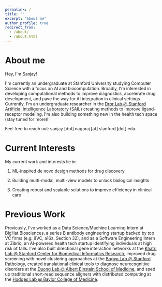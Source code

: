 ```yaml
---
permalink: /
title: ""
excerpt: "About me"
author_profile: true
redirect_from: 
  - /about/
  - /about.html
---
```


About me
======

Hey, I'm Sanjay!

I'm currently an undergraduate at Stanford University studying Computer Science with a focus on AI and biocomputation. Broadly, I'm interested in developing computational methods to improve diagnostics, accelerate drug development, and pave the way for AI integration in clinical settings. Currently, I'm an undergraduate researcher in the [Dror Lab @ Stanford Artificial Intelligence Laboratory (SAIL)](https://ai.stanford.edu/) creating methods to improve ligand-receptor modeling. I'm also building something new in the health tech space (stay tuned for more)!

Feel free to reach out: sanjay [dot] nagaraj [at] stanford [dot] edu.


Current Interests
======
My current work and interests lie in:

1) ML-inspired de novo design methods for drug discovery

2) Building multi-modal, multi-view models to unlock biological insights

3) Creating robust and scalable solutions to improve efficiency in clinical care


Previous Work
======

Previously, I've worked as a Data Science/Machine Learning Intern at BigHat Biosciences, a series B antibody engineering startup backed by top VC firms (e.g. 8VC, a16z, Section 32), and as a Software Engineering Intern at Zibrio, an AI-powered health tech startup identifying individuals at high risk of falls. I've also built  directional gene interaction networks at the [Khatri Lab @ Stanford Center for Biomedical Informatics Research](https://bmir.stanford.edu/), improved drug screening with novel clustering approaches at the [Bogyo Lab @ Stanford Pathology](https://med.stanford.edu/pathology.html), created translational clinical tools to diagnose neurocognitive disorders at the [Duong Lab @ Albert Einstein School of Medicine](https://www.einsteinmed.edu/faculty/16575/tim-duong/), and sped up traditional short-read sequence aligners with distributed computing at the [Hodges Lab @ Baylor College of Medicine](http://www.hodgeslab.org/). 
